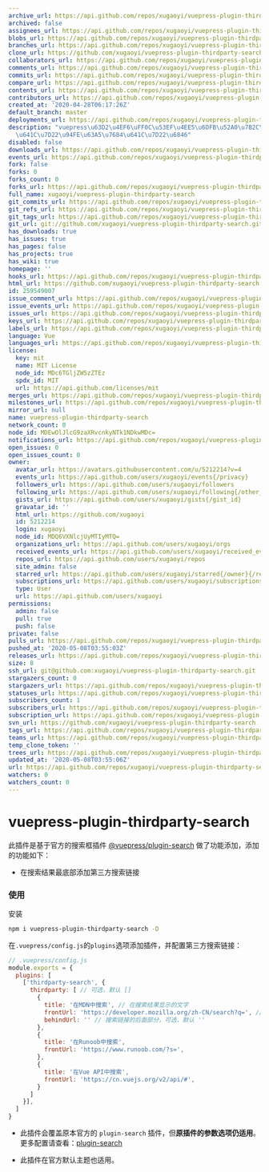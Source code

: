 ```yaml
---
archive_url: https://api.github.com/repos/xugaoyi/vuepress-plugin-thirdparty-search/{archive_format}{/ref}
archived: false
assignees_url: https://api.github.com/repos/xugaoyi/vuepress-plugin-thirdparty-search/assignees{/user}
blobs_url: https://api.github.com/repos/xugaoyi/vuepress-plugin-thirdparty-search/git/blobs{/sha}
branches_url: https://api.github.com/repos/xugaoyi/vuepress-plugin-thirdparty-search/branches{/branch}
clone_url: https://github.com/xugaoyi/vuepress-plugin-thirdparty-search.git
collaborators_url: https://api.github.com/repos/xugaoyi/vuepress-plugin-thirdparty-search/collaborators{/collaborator}
comments_url: https://api.github.com/repos/xugaoyi/vuepress-plugin-thirdparty-search/comments{/number}
commits_url: https://api.github.com/repos/xugaoyi/vuepress-plugin-thirdparty-search/commits{/sha}
compare_url: https://api.github.com/repos/xugaoyi/vuepress-plugin-thirdparty-search/compare/{base}...{head}
contents_url: https://api.github.com/repos/xugaoyi/vuepress-plugin-thirdparty-search/contents/{+path}
contributors_url: https://api.github.com/repos/xugaoyi/vuepress-plugin-thirdparty-search/contributors
created_at: '2020-04-28T06:17:26Z'
default_branch: master
deployments_url: https://api.github.com/repos/xugaoyi/vuepress-plugin-thirdparty-search/deployments
description: "vuepress\u63D2\u4EF6\uFF0C\u53EF\u4EE5\u6DFB\u52A0\u7B2C\u4E09\u65B9\
  \u641C\u7D22\u94FE\u63A5\u7684\u641C\u7D22\u6846"
disabled: false
downloads_url: https://api.github.com/repos/xugaoyi/vuepress-plugin-thirdparty-search/downloads
events_url: https://api.github.com/repos/xugaoyi/vuepress-plugin-thirdparty-search/events
fork: false
forks: 0
forks_count: 0
forks_url: https://api.github.com/repos/xugaoyi/vuepress-plugin-thirdparty-search/forks
full_name: xugaoyi/vuepress-plugin-thirdparty-search
git_commits_url: https://api.github.com/repos/xugaoyi/vuepress-plugin-thirdparty-search/git/commits{/sha}
git_refs_url: https://api.github.com/repos/xugaoyi/vuepress-plugin-thirdparty-search/git/refs{/sha}
git_tags_url: https://api.github.com/repos/xugaoyi/vuepress-plugin-thirdparty-search/git/tags{/sha}
git_url: git://github.com/xugaoyi/vuepress-plugin-thirdparty-search.git
has_downloads: true
has_issues: true
has_pages: false
has_projects: true
has_wiki: true
homepage: ''
hooks_url: https://api.github.com/repos/xugaoyi/vuepress-plugin-thirdparty-search/hooks
html_url: https://github.com/xugaoyi/vuepress-plugin-thirdparty-search
id: 259549007
issue_comment_url: https://api.github.com/repos/xugaoyi/vuepress-plugin-thirdparty-search/issues/comments{/number}
issue_events_url: https://api.github.com/repos/xugaoyi/vuepress-plugin-thirdparty-search/issues/events{/number}
issues_url: https://api.github.com/repos/xugaoyi/vuepress-plugin-thirdparty-search/issues{/number}
keys_url: https://api.github.com/repos/xugaoyi/vuepress-plugin-thirdparty-search/keys{/key_id}
labels_url: https://api.github.com/repos/xugaoyi/vuepress-plugin-thirdparty-search/labels{/name}
language: Vue
languages_url: https://api.github.com/repos/xugaoyi/vuepress-plugin-thirdparty-search/languages
license:
  key: mit
  name: MIT License
  node_id: MDc6TGljZW5zZTEz
  spdx_id: MIT
  url: https://api.github.com/licenses/mit
merges_url: https://api.github.com/repos/xugaoyi/vuepress-plugin-thirdparty-search/merges
milestones_url: https://api.github.com/repos/xugaoyi/vuepress-plugin-thirdparty-search/milestones{/number}
mirror_url: null
name: vuepress-plugin-thirdparty-search
network_count: 0
node_id: MDEwOlJlcG9zaXRvcnkyNTk1NDkwMDc=
notifications_url: https://api.github.com/repos/xugaoyi/vuepress-plugin-thirdparty-search/notifications{?since,all,participating}
open_issues: 0
open_issues_count: 0
owner:
  avatar_url: https://avatars.githubusercontent.com/u/5212214?v=4
  events_url: https://api.github.com/users/xugaoyi/events{/privacy}
  followers_url: https://api.github.com/users/xugaoyi/followers
  following_url: https://api.github.com/users/xugaoyi/following{/other_user}
  gists_url: https://api.github.com/users/xugaoyi/gists{/gist_id}
  gravatar_id: ''
  html_url: https://github.com/xugaoyi
  id: 5212214
  login: xugaoyi
  node_id: MDQ6VXNlcjUyMTIyMTQ=
  organizations_url: https://api.github.com/users/xugaoyi/orgs
  received_events_url: https://api.github.com/users/xugaoyi/received_events
  repos_url: https://api.github.com/users/xugaoyi/repos
  site_admin: false
  starred_url: https://api.github.com/users/xugaoyi/starred{/owner}{/repo}
  subscriptions_url: https://api.github.com/users/xugaoyi/subscriptions
  type: User
  url: https://api.github.com/users/xugaoyi
permissions:
  admin: false
  pull: true
  push: false
private: false
pulls_url: https://api.github.com/repos/xugaoyi/vuepress-plugin-thirdparty-search/pulls{/number}
pushed_at: '2020-05-08T03:55:03Z'
releases_url: https://api.github.com/repos/xugaoyi/vuepress-plugin-thirdparty-search/releases{/id}
size: 8
ssh_url: git@github.com:xugaoyi/vuepress-plugin-thirdparty-search.git
stargazers_count: 0
stargazers_url: https://api.github.com/repos/xugaoyi/vuepress-plugin-thirdparty-search/stargazers
statuses_url: https://api.github.com/repos/xugaoyi/vuepress-plugin-thirdparty-search/statuses/{sha}
subscribers_count: 1
subscribers_url: https://api.github.com/repos/xugaoyi/vuepress-plugin-thirdparty-search/subscribers
subscription_url: https://api.github.com/repos/xugaoyi/vuepress-plugin-thirdparty-search/subscription
svn_url: https://github.com/xugaoyi/vuepress-plugin-thirdparty-search
tags_url: https://api.github.com/repos/xugaoyi/vuepress-plugin-thirdparty-search/tags
teams_url: https://api.github.com/repos/xugaoyi/vuepress-plugin-thirdparty-search/teams
temp_clone_token: ''
trees_url: https://api.github.com/repos/xugaoyi/vuepress-plugin-thirdparty-search/git/trees{/sha}
updated_at: '2020-05-08T03:55:06Z'
url: https://api.github.com/repos/xugaoyi/vuepress-plugin-thirdparty-search
watchers: 0
watchers_count: 0
---
```


# vuepress-plugin-thirdparty-search

此插件是基于官方的搜索框插件 [@vuepress/plugin-search](https://github.com/vuejs/vuepress/tree/master/packages/@vuepress/plugin-search) 做了功能添加，添加的功能如下：

* 在搜索结果最底部添加第三方搜索链接



### 使用

安装

```sh
npm i vuepress-plugin-thirdparty-search -D
```

在`.vuepress/config.js`的`plugins`选项添加插件，并配置第三方搜索链接：

```js
// .vuepress/config.js
module.exports = {
  plugins: [
    ['thirdparty-search', {
      thirdparty: [ // 可选，默认 []
        {
          title: '在MDN中搜索', // 在搜索结果显示的文字
          frontUrl: 'https://developer.mozilla.org/zh-CN/search?q=', // 搜索链接的前面部分
          behindUrl: '' // 搜索链接的后面部分，可选，默认 ''
        },
        {
          title: '在Runoob中搜索',
          frontUrl: 'https://www.runoob.com/?s=',
        },
        {
          title: '在Vue API中搜索',
          frontUrl: 'https://cn.vuejs.org/v2/api/#',
        }
      ]
    }], 
  ]
}
```

* 此插件会覆盖原本官方的 `plugin-search` 插件，但**原插件的参数选项仍适用**。更多配置请查看：[plugin-search](https://v1.vuepress.vuejs.org/plugin/official/plugin-search.html)

* 此插件在官方默认主题也适用。

